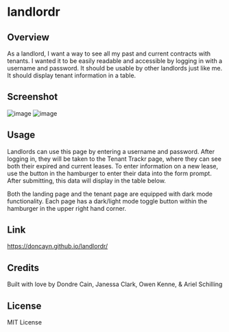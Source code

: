 # landlordr

## Overview

As a landlord, I want a way to see all my past and current contracts with tenants. I wanted it to be easily readable and accessible by logging in with a username and password. It should be usable by other landlords just like me. It should display tenant information in a table.

## Screenshot

![image](https://github.com/user-attachments/assets/81d423a3-59c5-4229-89fb-33a179b75a52)
![image](https://github.com/user-attachments/assets/edaec744-1f2b-4712-ade1-5d0ff6002b70)

## Usage

Landlords can use this page by entering a username and password. After logging in, they will be taken to the Tenant Trackr page, where they can see both their expired and current leases. To enter information on a new lease, use the button in the hamburger to enter their data into the form prompt. After submitting, this data will display in the table below.

Both the landing page and the tenant page are equipped with dark mode functionality. Each page has a dark/light mode toggle button within the hamburger in the upper right hand corner.

## Link

https://doncayn.github.io/landlordr/

## Credits

Built with love by Dondre Cain, Janessa Clark, Owen Kenne, & Ariel Schilling

## License

MIT License
